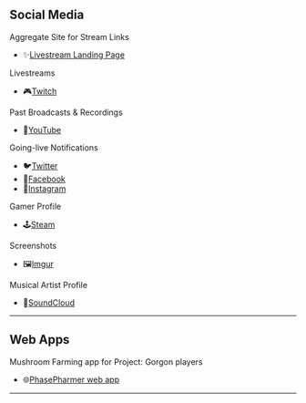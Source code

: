 ## Social Media

Aggregate Site for Stream Links
* ✨[Livestream Landing Page](https://sjlink.live/hl)

Livestreams
* 🎮[Twitch](https://sjlink.live/hv)

Past Broadcasts & Recordings
* 🎥[YouTube](https://sjlink.live/hy)

Going-live Notifications
* 🐦[Twitter](https://sjlink.live/hw)
* 📘[Facebook](https://sjlink.live/hf)
* 📸[Instagram](https://sjlink.live/hn)

Gamer Profile
* 🕹️[Steam](https://sjlink.live/ht)

Screenshots
* 🖼️[Imgur](https://sjlink.live/hm)

Musical Artist Profile
* 🎵[SoundCloud](https://sjlink.live/hc)

---

## Web Apps

Mushroom Farming app for Project: Gorgon players
* 🌐[PhasePharmer web app](https://phasepharmer.app)

---

<!--
### Hi there 👋

**chrismabon/chrismabon** is a ✨ _special_ ✨ repository because its `README.md` (this file) appears on your GitHub profile.

Here are some ideas to get you started:

- 🔭 I’m currently working on ...
- 🌱 I’m currently learning ...
- 👯 I’m looking to collaborate on ...
- 🤔 I’m looking for help with ...
- 💬 Ask me about ...
- 📫 How to reach me: ...
- 😄 Pronouns: ...
- ⚡ Fun fact: ...
-->
